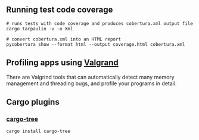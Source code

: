 ## Running test code coverage

```
# runs tests with code coverage and produces cobertura.xml output file
cargo tarpaulin -v -o Xml

# convert cobertura.xml into an HTML report
pycobertura show --format html --output coverage.html cobertura.xml
```

## Profiling apps using [Valgrand](http://valgrind.org/)
There are Valgrind tools that can automatically detect many memory management and threading bugs, and profile your programs in detail.

## Cargo plugins

### [cargo-tree](https://github.com/sfackler/cargo-tree)
```
cargo install cargo-tree
```
